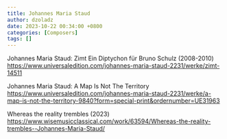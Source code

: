 ```yaml
---
title: Johannes Maria Staud
author: dzoladz
date: 2023-10-22 00:34:00 +0800
categories: [Composers]
tags: []
---
```


Johannes Maria Staud: Zimt
Ein Diptychon für Bruno Schulz (2008-2010)
https://www.universaledition.com/johannes-maria-staud-2231/werke/zimt-14511


Johannes Maria Staud: A Map Is Not The Territory
https://www.universaledition.com/johannes-maria-staud-2231/werke/a-map-is-not-the-territory-9840?form=special-print&ordernumber=UE31963

Whereas the reality trembles (2023)
https://www.wisemusicclassical.com/work/63594/Whereas-the-reality-trembles--Johannes-Maria-Staud/
